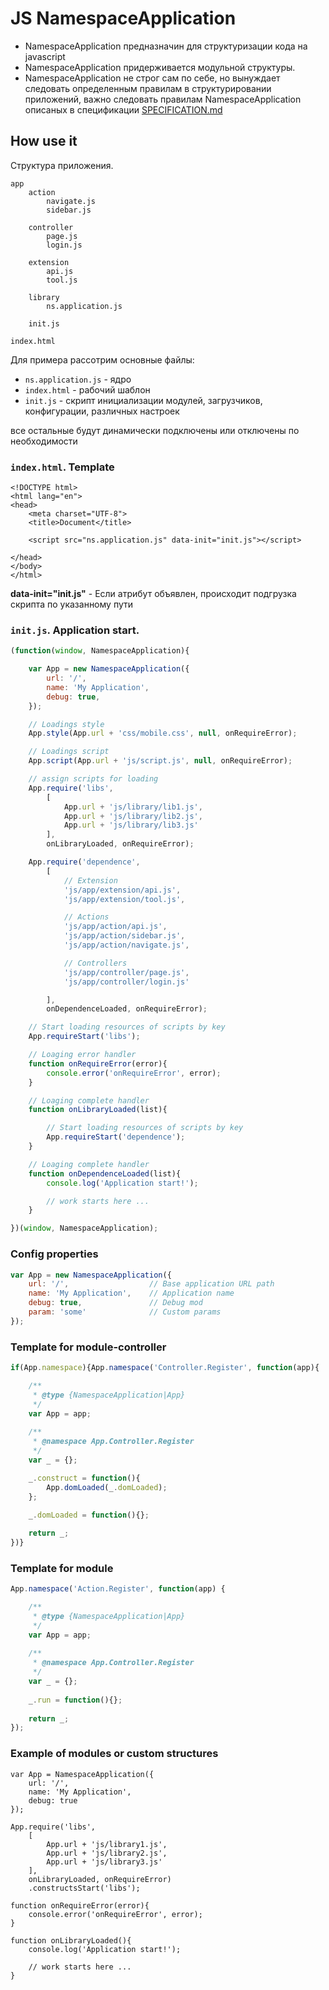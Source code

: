 # JS NamespaceApplication

- NamespaceApplication предназначин для структуризации кода на javascript
- NamespaceApplication придерживается модульной структуры.
- NamespaceApplication не строг сам по себе, но вынуждает следовать определенным
правилам в структурировании приложений, важно следовать правилам NamespaceApplication
описаных в спецификации [SPECIFICATION.md](/Werdffelynir/jslib/blob/master/jsmb_ns/SPECIFICATION.md)


## How use it

Структура приложения. 

```
app
    action
        navigate.js
        sidebar.js

    controller
        page.js
        login.js

    extension
        api.js
        tool.js

    library
        ns.application.js

    init.js
    
index.html
```

Для примера рассотрим основные файлы:

- `ns.application.js` - ядро
- `index.html` - рабочий шаблон
- `init.js` - скрипт инициализации модулей, загрузчиков, конфигурации, различных настроек

все остальные будут динамически подключены или отключены по необходимости


### `index.html`. Template
```
<!DOCTYPE html>
<html lang="en">
<head>
    <meta charset="UTF-8">
    <title>Document</title>
    
    <script src="ns.application.js" data-init="init.js"></script>
    
</head>
</body>
</html>
```
__data-init="init.js"__ - Если атрибут объявлен, происходит подгрузка скрипта по указанному пути


### `init.js`. Application start. 
```js
(function(window, NamespaceApplication){

    var App = new NamespaceApplication({
        url: '/',
        name: 'My Application',
        debug: true,
    });

    // Loadings style
    App.style(App.url + 'css/mobile.css', null, onRequireError);

    // Loadings script
    App.script(App.url + 'js/script.js', null, onRequireError);

    // assign scripts for loading
    App.require('libs',
        [
            App.url + 'js/library/lib1.js',
            App.url + 'js/library/lib2.js',
            App.url + 'js/library/lib3.js'
        ],
        onLibraryLoaded, onRequireError);

    App.require('dependence',
        [
            // Extension
            'js/app/extension/api.js',
            'js/app/extension/tool.js',

            // Actions
            'js/app/action/api.js',
            'js/app/action/sidebar.js',
            'js/app/action/navigate.js',

            // Controllers
            'js/app/controller/page.js',
            'js/app/controller/login.js'

        ],
        onDependenceLoaded, onRequireError);

    // Start loading resources of scripts by key 
    App.requireStart('libs');

    // Loaging error handler
    function onRequireError(error){
        console.error('onRequireError', error);
    }

    // Loaging complete handler
    function onLibraryLoaded(list){

        // Start loading resources of scripts by key
        App.requireStart('dependence');
    }

    // Loaging complete handler
    function onDependenceLoaded(list){
        console.log('Application start!');

        // work starts here ...
    }

})(window, NamespaceApplication);
```


### Config properties

```js
var App = new NamespaceApplication({
    url: '/',                  // Base application URL path
    name: 'My Application',    // Application name
    debug: true,               // Debug mod
    param: 'some'              // Custom params
});
```


### Template for module-controller
```js
if(App.namespace){App.namespace('Controller.Register', function(app){

    /**
     * @type {NamespaceApplication|App}
     */
    var App = app;
    
    /**
     * @namespace App.Controller.Register
     */
    var _ = {};

    _.construct = function(){
        App.domLoaded(_.domLoaded);
    };
    
    _.domLoaded = function(){};

    return _;
})}
```


### Template for module
```js
App.namespace('Action.Register', function(app) {

    /**
     * @type {NamespaceApplication|App}
     */
    var App = app;
    
    /**
     * @namespace App.Controller.Register
     */
    var _ = {};
    
    _.run = function(){};
    
    return _;
});
```




### Example of modules or custom structures

```
var App = NamespaceApplication({
    url: '/',
    name: 'My Application',
    debug: true
});

App.require('libs',
    [
        App.url + 'js/library1.js',
        App.url + 'js/library2.js',
        App.url + 'js/library3.js'
    ],
    onLibraryLoaded, onRequireError)
    .constructsStart('libs');

function onRequireError(error){
    console.error('onRequireError', error);
}

function onLibraryLoaded(){
    console.log('Application start!');

    // work starts here ...
}
```
